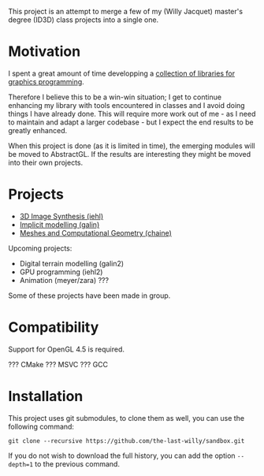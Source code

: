 This project is an attempt to merge a few of my (Willy Jacquet) master's degree (ID3D) class projects into a single one.

# Motivation

I spent a great amount of time developping a [collection of libraries for graphics programming](https://github.com/the-last-willy/abstractgl).

Therefore I believe this to be a win-win situation; I get to continue enhancing my library with tools encountered in classes and I avoid doing things I have already done. This will require more work out of me - as I need to maintain and adapt a larger codebase - but I expect the end results to be greatly enhanced.

When this project is done (as it is limited in time), the emerging modules will be moved to AbstractGL.
If the results are interesting they might be moved into their own projects.

# Projects

- [3D Image Synthesis (iehl)](https://github.com/the-last-willy/id3d/tree/main/iehl)
- [Implicit modelling (galin)](https://github.com/the-last-willy/id3d/tree/main/galin)
- [Meshes and Computational Geometry (chaine)](https://github.com/the-last-willy/id3d/tree/main/chaine)

Upcoming projects:
- Digital terrain modelling (galin2)
- GPU programming (iehl2)
- Animation (meyer/zara) ???

Some of these projects have been made in group.

# Compatibility

Support for OpenGL 4.5 is required.

??? CMake
??? MSVC
??? GCC

# Installation

This project uses git submodules, to clone them as well, you can use the following command:

```
git clone --recursive https://github.com/the-last-willy/sandbox.git
```

If you do not wish to download the full history, you can add the option `--depth=1` to the previous command.

